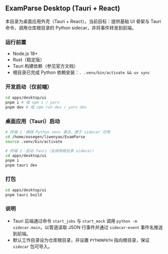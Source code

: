 ## ExamParse Desktop (Tauri + React)

本目录为桌面应用外壳（Tauri + React）。当前目标：提供基础 UI 骨架与 Tauri 命令，调用仓库根目录的 Python sidecar，并将事件转发到前端。

### 运行前置
- Node.js 18+
- Rust（稳定版）
- Tauri 构建依赖（参见官方文档）
- 根目录已完成 Python 依赖安装：`. .venv/bin/activate && uv sync`

### 开发启动（仅前端）
```bash
cd apps/desktop/ui
pnpm i # 或 npm i / yarn
pnpm dev # 或 npm run dev / yarn dev
```

### 桌面应用（Tauri）启动
```bash
# 终端 1：确保 Python venv 激活，便于 sidecar 可用
cd /home/easegen/liwenyao/ExamParse
source .venv/bin/activate

# 终端 2：启动 Tauri（会调用根目录 sidecar）
cd apps/desktop/ui
pnpm i
pnpm tauri dev
```

### 打包
```bash
cd apps/desktop/ui
pnpm tauri build
```

### 说明
- Tauri 后端通过命令 `start_jobs` 与 `start_mock` 调用 `python -m sidecar.main`，以管道读取 JSON 行事件并通过 `sidecar-event` 事件名推送到前端。
- 默认工作目录设为仓库根目录，并设置 `PYTHONPATH` 指向根目录，保证 `sidecar` 包可导入。


